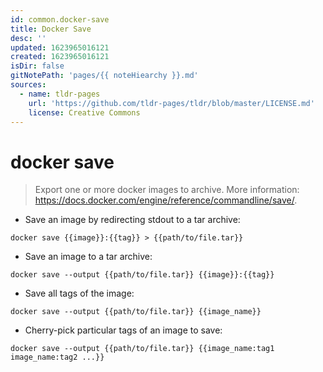 ```yaml
---
id: common.docker-save
title: Docker Save
desc: ''
updated: 1623965016121
created: 1623965016121
isDir: false
gitNotePath: 'pages/{{ noteHiearchy }}.md'
sources:
  - name: tldr-pages
    url: 'https://github.com/tldr-pages/tldr/blob/master/LICENSE.md'
    license: Creative Commons
---
```

# docker save

> Export one or more docker images to archive.
> More information: <https://docs.docker.com/engine/reference/commandline/save/>.

- Save an image by redirecting stdout to a tar archive:

`docker save {{image}}:{{tag}} > {{path/to/file.tar}}`

- Save an image to a tar archive:

`docker save --output {{path/to/file.tar}} {{image}}:{{tag}}`

- Save all tags of the image:

`docker save --output {{path/to/file.tar}} {{image_name}}`

- Cherry-pick particular tags of an image to save:

`docker save --output {{path/to/file.tar}} {{image_name:tag1 image_name:tag2 ...}}`

